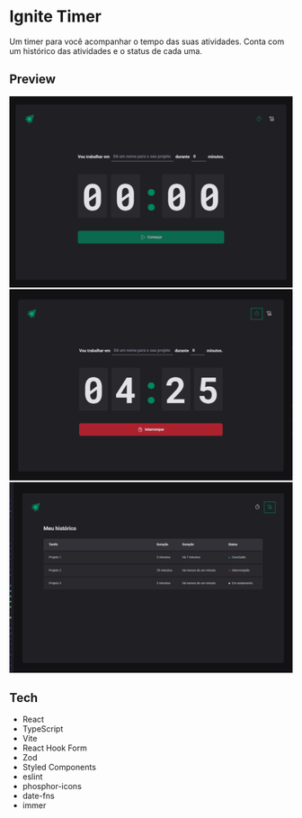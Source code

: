 # Ignite Timer
Um timer para você acompanhar o tempo das suas atividades. Conta com um histórico das atividades e o status de cada uma.

## Preview
![to-initial](./src/assets/to-initial.PNG)
![running](./src/assets/start.PNG)
![historic](./src/assets/historico.PNG)

## Tech
- React
- TypeScript
- Vite
- React Hook Form
- Zod
- Styled Components 
- eslint
- phosphor-icons
- date-fns
- immer
